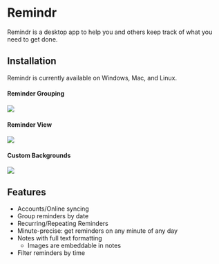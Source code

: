 # Remindr

Remindr is a desktop app to help you and others keep track of what you need to get done.

## Installation

Remindr is currently available on Windows, Mac, and Linux.

#### Reminder Grouping
![](https://i.imgur.com/Y3mY2lp.png)

#### Reminder View
![](https://i.imgur.com/TxbKzjO.png)

#### Custom Backgrounds
![](https://i.imgur.com/Y3q9Isq.png)

## Features

- Accounts/Online syncing
- Group reminders by date
- Recurring/Repeating Reminders
- Minute-precise: get reminders on any minute of any day
- Notes with full text formatting
  - Images are embeddable in notes
- Filter reminders by time
